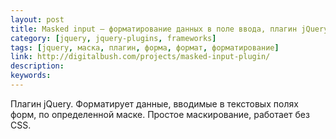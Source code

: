 ```yaml
---
layout: post
title: Masked input — форматирование данных в поле ввода, плагин jQuery
category: [jquery, jquery-plugins, frameworks]
tags: [jquery, маска, плагин, форма, формат, форматирование]
link: http://digitalbush.com/projects/masked-input-plugin/
description:
keywords:
---
```


<p>Плагин jQuery. Форматирует данные, вводимые в текстовых полях форм, по определенной маске. Простое маскирование, работает без CSS.</p>
